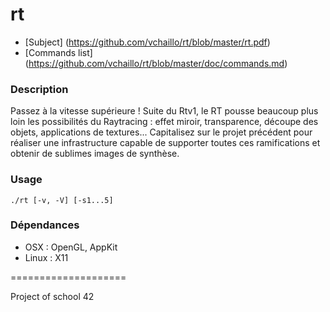 rt
===

* [Subject] (https://github.com/vchaillo/rt/blob/master/rt.pdf)
* [Commands list] (https://github.com/vchaillo/rt/blob/master/doc/commands.md)

### Description

Passez à la vitesse supérieure ! Suite du Rtv1, le RT pousse beaucoup plus loin les possibilités du Raytracing : effet miroir, transparence, découpe des objets, applications de textures... Capitalisez sur le projet précédent pour réaliser une infrastructure capable de supporter toutes ces ramifications et obtenir de sublimes images de synthèse.

### Usage

```
./rt [-v, -V] [-s1...5]
```

### Dépendances

* OSX : OpenGL, AppKit
* Linux : X11

====================

Project of school 42

